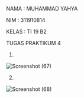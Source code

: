 NAMA  : MUHAMMAD YAHYA

NIM   : 311910814

KELAS : TI 19 B2 

TUGAS PRAKTIKUM 4

1. 

![Screenshot (67)](https://user-images.githubusercontent.com/81598272/115324257-c9b17400-a1b3-11eb-9e16-199909b38764.png)


2.

![Screenshot (68)](https://user-images.githubusercontent.com/81598272/115324349-ecdc2380-a1b3-11eb-9003-5ec93b3dcb14.png)

